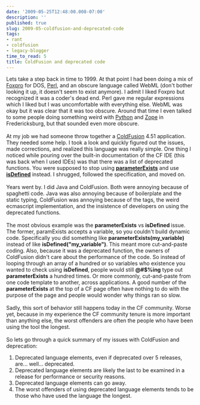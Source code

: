 ```yaml
---
date: '2009-05-25T12:48:00.008-07:00'
description: ''
published: true
slug: 2009-05-coldfusion-and-deprecated-code
tags:
- rant
- coldfusion
- legacy-blogger
time_to_read: 5
title: ColdFusion and deprecated code
---
```


Lets take a step back in time to 1999. At that point I had been doing a mix of <a href="http://en.wikipedia.org/wiki/Foxpro">Foxpro</a> for DOS, <a href="http://www.perl.org/">Perl</a>, and an obscure language called WebML (don't bother looking it up, it doesn't seem to exist anymore). I admit I liked Foxpro but recognized it was a coder's dead end. Perl gave me regular expressions which I liked but I was uncomfortable with everything else. WebML was okay but it was clear that it was too obscure. Around that time I even talked to some people doing something weird with <a href="http://python.org/">Python</a> and <a href="http://zope.org/">Zope</a> in Fredericksburg, but that sounded even more obscure.<br /><br />At my job we had someone throw together a <a href="http://en.wikipedia.org/wiki/ColdFusion">ColdFusion</a> 4.51 application. They needed some help. I took a look and quickly figured out the issues, made corrections, and realized this language was really simple. One thing I noticed while pouring over the built-in documentation of the CF IDE (this was back when I used IDEs) was that there was a list of deprecated functions. You were supposed to stop using <a href="http://www.cfquickdocs.com/cf8/#ParameterExists"><span style="font-weight: bold;">parameterExists</span></a> and use <a href="http://www.cfquickdocs.com/cf8/#IsDefined"><span style="font-weight: bold;">isDefined</span></a> instead. I shrugged, followed the specification, and moved on.<br /><br />Years went by. I did Java and ColdFusion. Both were annoying because of spaghetti code. Java was also annoying because of boilerplate and the static typing, ColdFusion was annoying because of the tags, the weird ecmascript implementation, and the insistence of developers on using the deprecated functions.<br /><br />The most obvious example was the <span style="font-weight: bold;">parameterExists</span> vs <span style="font-weight: bold;">isDefined </span>issue. The former, paramExists accepts a variable, so you couldn't build dynamic code. Specifically you did something like <span style="font-weight: bold;">parameterExists(my_variable) </span>instead of like <span style="font-weight: bold;">isDefined("my_variable")</span>. This meant more cut-and-paste coding. Also, because it was a deprecated function, the owners of ColdFusion didn't care about the performance of the code. So instead of looping through an array of a hundred or so variables who existence you wanted to check using <span style="font-weight: bold;">isDefined</span>, people would still <span style="font-weight: bold;">@#$%ing</span> type out <span style="font-weight: bold;">parameterExists</span> a hundred times. Or more commonly, cut-and-paste from one code template to another, across applications. A good number of the <span style="font-weight: bold;">parameterExists </span>at the top of a CF page often have nothing to do with the purpose of the page and people would wonder why things ran so slow.<br /><br />Sadly, this sort of behavior still happens today in the CF community. Worse yet, because in my experience the CF community tenure is more important than anything else, the worst offenders are often the people who have been using the tool the longest.<br /><br />So lets go through a quick summary of my issues with ColdFusion and deprecation:<br /><ol><li>Deprecated language elements, even if deprecated over 5 releases, are... well... deprecated.</li><li>Deprecated language elements are likely the last to be examined in a release for performance or security reasons.</li><li>Deprecated language elements can go away.<br /></li><li>The worst offenders of using deprecated language elements tends to be those who have used the language the longest.</li></ol>